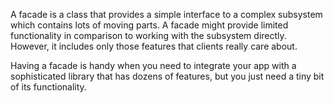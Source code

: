 A facade is a class that provides a simple interface to a complex subsystem which contains lots of moving parts. 
A facade might provide limited functionality in comparison to working with the subsystem directly. 
However, it includes only those features that clients really care about.

Having a facade is handy when you need to integrate your app with a sophisticated library that has dozens of features, 
but you just need a tiny bit of its functionality.

